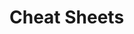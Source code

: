                                                                                                                                                 
                                                                                                                
# Cheat Sheets           

   




